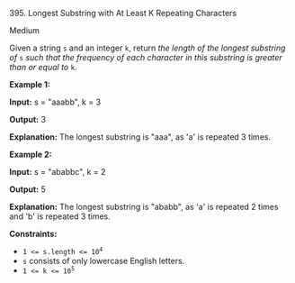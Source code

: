 395\. Longest Substring with At Least K Repeating Characters

Medium

Given a string `s` and an integer `k`, return _the length of the longest substring of_ `s` _such that the frequency of each character in this substring is greater than or equal to_ `k`.

**Example 1:**

**Input:** s = "aaabb", k = 3

**Output:** 3

**Explanation:** The longest substring is "aaa", as 'a' is repeated 3 times.

**Example 2:**

**Input:** s = "ababbc", k = 2

**Output:** 5

**Explanation:** The longest substring is "ababb", as 'a' is repeated 2 times and 'b' is repeated 3 times.

**Constraints:**

*   <code>1 <= s.length <= 10<sup>4</sup></code>
*   `s` consists of only lowercase English letters.
*   <code>1 <= k <= 10<sup>5</sup></code>